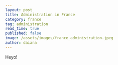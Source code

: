 ```yaml
---
layout: post
title: Administration in France
category: france
tag: administration
read_time: true
published: false
image: /assets/images/france_administration.jpeg
author: daiana
---
```

Heyo!
